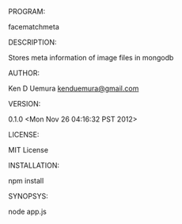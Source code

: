 PROGRAM:
 
 facematchmeta

DESCRIPTION:

  Stores meta information of image files in mongodb

AUTHOR:

 Ken D Uemura <kenduemura@gmail.com>

VERSION:

 0.1.0 <Mon Nov 26 04:16:32 PST 2012>

LICENSE:

 MIT License
 
INSTALLATION:

 npm install
 
SYNOPSYS:

 node app.js
